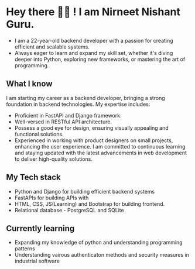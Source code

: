 # Hey there 👋🏻 ! I am Nirneet Nishant Guru.
- I am a 22-year-old backend developer with a passion for creating efficient and scalable systems.
- Always eager to learn and expand my skill set, whether it's diving deeper into Python, exploring new frameworks, or mastering the art of programming.

## What I know
I am starting my career as a backend developer, bringing a strong foundation in backend technologies. My expertise includes:
- Proficient in FastAPI and Django framework.
- Well-versed in RESTful API architecture.
- Possess a good eye for design, ensuring visually appealing and functional solutions.
- Experienced in working with product designers on small projects, enhancing the user experience.
I am committed to continuous learning and staying updated with the latest advancements in web development to deliver high-quality solutions. 

## My Tech stack
- Python and Django for building efficient backend systems
- FastAPIs for building APIs with
- HTML, CSS, JS(Learning) and Bootstrap for building frontend.
- Relational database - PostgreSQL and SQLite
  
## Currently learning
- Expanding my knowledge of python and understanding programming patterns
- Understanding vairous authenticaton methods and security measures in industrial software

